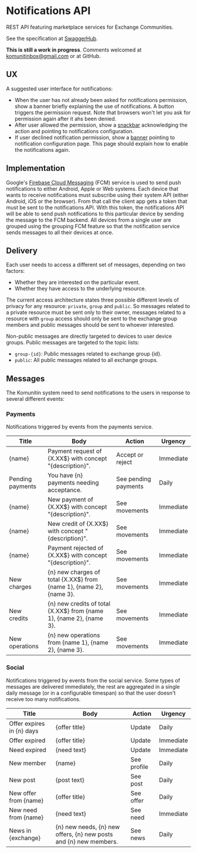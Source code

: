 # Notifications API
REST API featuring marketplace services for Exchange Communities.

See the specification at [SwaggerHub](https://app.swaggerhub.com/apis-docs/estevebadia/komunitin-notifications-api/0.0.1).

**This is still a work in progress**. Comments welcomed at komunitinbox@gmail.com or at GitHub.

## UX
A suggested user interface for notifications:
 - When the user has not already been asked for notifications permission, show a banner briefly explaining the use of notifications. A button triggers the permission request. Note that browsers won't let you ask for permission again after it ahs been denied.
 - After user allowed the permission, show a [snackbar](https://material.io/components/snackbars/) acknowledging the action and pointing to notifications configuration.
 - If user declined notification permission, show a [banner](https://material.io/components/banners/) pointing to notification configuration page. This page should explain how to enable the notifications again.

## Implementation
Google's [Firebase Cloud Messaging](https://firebase.google.com/docs/cloud-messaging) (FCM) service is used to send push notifications to either Android, Apple or Web systems. Each device that wants to receive notifications must subscribe using their system API (either Android, iOS or the browser). From that call the client app gets a token that must be sent to the notifications API. With this token, the notifications API will be able to send push notifications to this particular device by sending the message to the FCM backend. All devices from a single user are grouped using the grouping FCM feature so that the notification service sends messages to all their devices at once.

## Delivery
Each user needs to access a different set of messages, depending on two factors:
 - Whether they are interested on the particular event.
 - Whether they have access to the underlying resource.

The current access architecture states three possible different levels of privacy for any resource: `private`, `group` and `public`. So messages related to a private resource must be sent only to their owner, messages related to a resource with `group` access should only be sent to the exchange group members and public messages should be sent to whoever interested.

Non-public messages are directly targeted to devices to user device groups. Public messages are targeted to the topic lists:
 - `group-{id}`: Public messages related to exchange group {id}.
 - `public`: All public messages related to all exchange groups.
 
 ## Messages
The Komunitin system need to send notifications to the users in response to several different events:

### Payments

Notifications triggered by events from the payments service.

| Title     | Body                                                       |Action        | Urgency    |
|-----------|------------------------------------------------------------|--------------|------------|
|{name}     | Payment request of {X.XX$} with concept "{description}".   |Accept or reject| Immediate|
|Pending payments | You have {n} payments needing acceptance.            |See pending payments| Daily|
|{name}     | New payment of {X.XX$} with concept "{description}".       |See movements | Immediate  |
|{name}     | New credit of {X.XX$} with concept "{description}".        |See movements | Immediate  |
|{name}     | Payment rejected of {X.XX$} with concept "{description}".  |See movements | Immediate  |
|New charges| {n} new charges of total {X.XX$} from {name 1}, {name 2}, {name 3}.|See movements|Immediate|
|New credits| {n} new credits of total {X.XX$} from {name 1}, {name 2}, {name 3}.|See movements|Immediate|
|New operations| {n} new operations from {name 1}, {name 2}, {name 3}.   |See movements|Immediate|

### Social

Notifications triggered by events from the social service. Some types of messages are delivered immediately, the rest are aggregated in a single daily message (or in a configurable timespan) so that the user doesn't receive too many notifications.

| Title     | Body                                                       |Action        | Urgency    |
|-----------|------------------------------------------------------------|--------------|------------|
|Offer expires in {n} days | {offer title}                               |Update        | Daily      |
|Offer expired | {offer title}                                           |Update        | Immediate  |
|Need expired | {need text}                                              |Update        | Immediate  |
|New member   | {name}                                                   |See profile   | Daily      |
|New post     | {post text}                                              |See post      | Daily      |
|New offer from {name} | {offer title}                                   |See offer     | Daily      |
|New need from {name} | {need text}                                      |See need      | Immediate  |
|News in {exchange} | {n} new needs, {n} new offers, {n} new posts and {n} new members.|See news|Daily|
